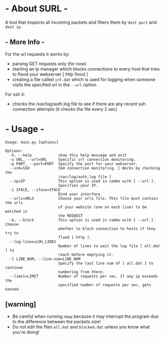 # - About SURL -
A tool that inspects all incoming packets and filters them by ``` dest port ``` and ``` dest ip ```

## - More Info -
For the url requests it works by:
  * parsing GET requests only (for now)
  * starting an ip manager which blocks connections to every host that tries to flood your webserver [ http flood ]
  * creating a file called ``` inf.dat ``` which is used for logging when someone visits the specified url in the ``` --url ``` option.

For ssh it:
  * checks the /var/log/auth.log file to see if there are any recent ssh connection attempts (it checks the file every 2 sec)

# - Usage -              
```
Usage: main.py [options]

Options:
  -h, --help            show this help message and exit
  -u URL, --url=URL     Specific url connection monitoring.
  -p PORT, --port=PORT  Specify the port for your webserver.
  --ssh=SSH             SSH connection monitoring. [ Works by checking the
                        /var/log/auth.log file ]
  --ip=IP               This option is used in combo with [ --url ].
                        Specifies your IP.
  -i IFACE, --iface=IFACE
                        Bind your interface
  --urls=URLS           Choose your urls file. This file must contain the urls
                        of your website (one on each line) to be matched in
                        the REQUEST
  -b, --block           This option is used in combo with [ --url ]. Choose
                        whether to block connection to hosts if they try to
                        flood [ http ].
  --log-lines=LOG_LINES
                        Number of lines to wait the log file [ all.dat ] to
                        reach before emptying it.
  -l LINE_NUM, --line-num=LINE_NUM
                        Specify the last line num of [ all.dat ] to continue
                        numbering from there.
  --limit=LIMIT         Number of requests per sec. If any ip exceeds the
                        specified number of requests per sec, gets banned.
```


## [warning]
* Be careful when running ``` nmap ```  because it may interrupt the program due to the difference between the packets size!
* Do not edit the files ``` all.dat ``` and ``` blocked.dat ``` unless you know what you're doing!

